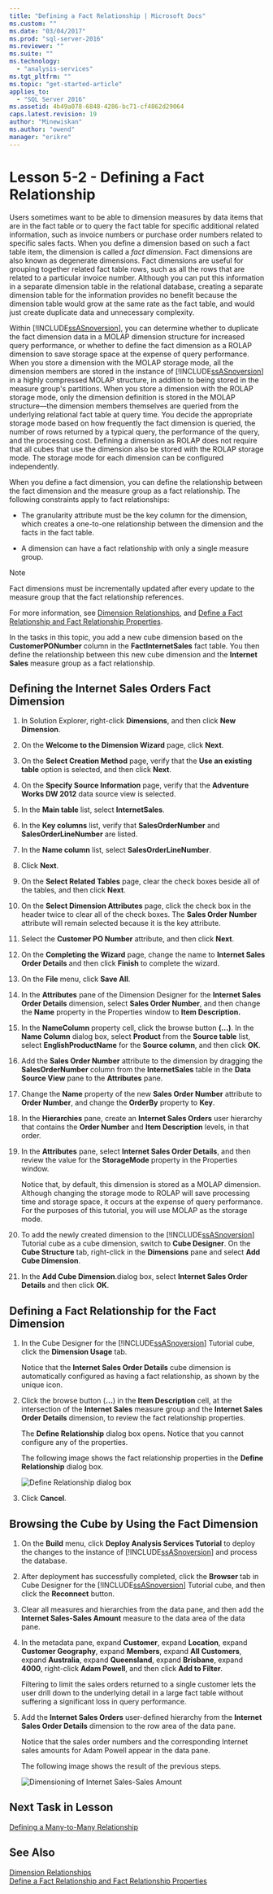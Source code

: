 ```yaml
---
title: "Defining a Fact Relationship | Microsoft Docs"
ms.custom: ""
ms.date: "03/04/2017"
ms.prod: "sql-server-2016"
ms.reviewer: ""
ms.suite: ""
ms.technology: 
  - "analysis-services"
ms.tgt_pltfrm: ""
ms.topic: "get-started-article"
applies_to: 
  - "SQL Server 2016"
ms.assetid: 4b49a078-6848-4286-bc71-cf4862d29064
caps.latest.revision: 19
author: "Minewiskan"
ms.author: "owend"
manager: "erikre"
---
```

# Lesson 5-2 - Defining a Fact Relationship
Users sometimes want to be able to dimension measures by data items that are in the fact table or to query the fact table for specific additional related information, such as invoice numbers or purchase order numbers related to specific sales facts. When you define a dimension based on such a fact table item, the dimension is called a *fact dimension*. Fact dimensions are also known as degenerate dimensions. Fact dimensions are useful for grouping together related fact table rows, such as all the rows that are related to a particular invoice number. Although you can put this information in a separate dimension table in the relational database, creating a separate dimension table for the information provides no benefit because the dimension table would grow at the same rate as the fact table, and would just create duplicate data and unnecessary complexity.  
  
Within [!INCLUDE[ssASnoversion](../includes/ssasnoversion-md.md)], you can determine whether to duplicate the fact dimension data in a MOLAP dimension structure for increased query performance, or whether to define the fact dimension as a ROLAP dimension to save storage space at the expense of query performance. When you store a dimension with the MOLAP storage mode, all the dimension members are stored in the instance of [!INCLUDE[ssASnoversion](../includes/ssasnoversion-md.md)] in a highly compressed MOLAP structure, in addition to being stored in the measure group's partitions. When you store a dimension with the ROLAP storage mode, only the dimension definition is stored in the MOLAP structure—the dimension members themselves are queried from the underlying relational fact table at query time. You decide the appropriate storage mode based on how frequently the fact dimension is queried, the number of rows returned by a typical query, the performance of the query, and the processing cost. Defining a dimension as ROLAP does not require that all cubes that use the dimension also be stored with the ROLAP storage mode. The storage mode for each dimension can be configured independently.  
  
When you define a fact dimension, you can define the relationship between the fact dimension and the measure group as a fact relationship. The following constraints apply to fact relationships:  
  
-   The granularity attribute must be the key column for the dimension, which creates a one-to-one relationship between the dimension and the facts in the fact table.  
  
-   A dimension can have a fact relationship with only a single measure group.  
  
> [!NOTE]  
> Fact dimensions must be incrementally updated after every update to the measure group that the fact relationship references.  
  
For more information, see [Dimension Relationships](../analysis-services/multidimensional-models-olap-logical-cube-objects/dimension-relationships.md), and [Define a Fact Relationship and Fact Relationship Properties](../analysis-services/multidimensional-models/define-a-fact-relationship-and-fact-relationship-properties.md).  
  
In the tasks in this topic, you add a new cube dimension based on the **CustomerPONumber** column in the **FactInternetSales** fact table. You then define the relationship between this new cube dimension and the **Internet Sales** measure group as a fact relationship.  
  
## Defining the Internet Sales Orders Fact Dimension  
  
1.  In Solution Explorer, right-click **Dimensions**, and then click **New Dimension**.  
  
2.  On the **Welcome to the Dimension Wizard** page, click **Next**.  
  
3.  On the **Select Creation Method** page, verify that the **Use an existing table** option is selected, and then click **Next**.  
  
4.  On the **Specify Source Information** page, verify that the **Adventure Works DW 2012** data source view is selected.  
  
5.  In the **Main table** list, select **InternetSales**.  
  
6.  In the **Key columns** list, verify that **SalesOrderNumber** and **SalesOrderLineNumber** are listed.  
  
7.  In the **Name column** list, select **SalesOrderLineNumber**.  
  
8.  Click **Next**.  
  
9. On the **Select Related Tables** page, clear the check boxes beside all of the tables, and then click **Next**.  
  
10. On the **Select Dimension Attributes** page, click the check box in the header twice to clear all of the check boxes. The **Sales Order Number** attribute will remain selected because it is the key attribute.  
  
11. Select the **Customer PO Number** attribute, and then click **Next**.  
  
12. On the **Completing the Wizard** page, change the name to **Internet Sales Order Details** and then click **Finish** to complete the wizard.  
  
13. On the **File** menu, click **Save All**.  
  
14. In the **Attributes** pane of the Dimension Designer for the **Internet Sales Order Details** dimension, select **Sales Order Number**, and then change the **Name** property in the Properties window to **Item Description.**  
  
15. In the **NameColumn** property cell, click the browse button **(…)**. In the **Name Column** dialog box, select **Product** from the **Source table** list, select **EnglishProductName** for the **Source column**, and then click **OK**.  
  
16. Add the **Sales Order Number** attribute to the dimension by dragging the **SalesOrderNumber** column from the **InternetSales** table in the **Data Source View** pane to the **Attributes** pane.  
  
17. Change the **Name** property of the new **Sales Order Number** attribute to **Order Number**, and change the **OrderBy** property to **Key**.  
  
18. In the **Hierarchies** pane, create an **Internet Sales Orders** user hierarchy that contains the **Order Number** and **Item Description** levels, in that order.  
  
19. In the **Attributes** pane, select **Internet Sales Order Details**, and then review the value for the **StorageMode** property in the Properties window.  
  
    Notice that, by default, this dimension is stored as a MOLAP dimension. Although changing the storage mode to ROLAP will save processing time and storage space, it occurs at the expense of query performance. For the purposes of this tutorial, you will use MOLAP as the storage mode.  
  
20. To add the newly created dimension to the [!INCLUDE[ssASnoversion](../includes/ssasnoversion-md.md)] Tutorial cube as a cube dimension, switch to **Cube Designer**. On the **Cube Structure** tab, right-click in the **Dimensions** pane and select **Add Cube Dimension**.  
  
21. In the **Add Cube Dimension**.dialog box, select **Internet Sales Order Details** and then click **OK**.  
  
## Defining a Fact Relationship for the Fact Dimension  
  
1.  In the Cube Designer for the [!INCLUDE[ssASnoversion](../includes/ssasnoversion-md.md)] Tutorial cube, click the **Dimension Usage** tab.  
  
    Notice that the **Internet Sales Order Details** cube dimension is automatically configured as having a fact relationship, as shown by the unique icon.  
  
2.  Click the browse button (**…**) in the **Item Description** cell, at the intersection of the **Internet Sales** measure group and the **Internet Sales Order Details** dimension, to review the fact relationship properties.  
  
    The **Define Relationship** dialog box opens. Notice that you cannot configure any of the properties.  
  
    The following image shows the fact relationship properties in the **Define Relationship** dialog box.  
  
    ![Define Relationship dialog box](../analysis-services/media/l5-factrelationship-2.gif "Define Relationship dialog box")  
  
3.  Click **Cancel**.  
  
## Browsing the Cube by Using the Fact Dimension  
  
1.  On the **Build** menu, click **Deploy Analysis Services Tutorial** to deploy the changes to the instance of [!INCLUDE[ssASnoversion](../includes/ssasnoversion-md.md)] and process the database.  
  
2.  After deployment has successfully completed, click the **Browser** tab in Cube Designer for the [!INCLUDE[ssASnoversion](../includes/ssasnoversion-md.md)] Tutorial cube, and then click the **Reconnect** button.  
  
3.  Clear all measures and hierarchies from the data pane, and then add the **Internet Sales-Sales Amount** measure to the data area of the data pane.  
  
4.  In the metadata pane, expand **Customer**, expand **Location**, expand **Customer Geography**, expand **Members**, expand **All Customers**, expand **Australia**, expand **Queensland**, expand **Brisbane**, expand **4000**, right-click **Adam Powell**, and then click **Add to Filter**.  
  
    Filtering to limit the sales orders returned to a single customer lets the user drill down to the underlying detail in a large fact table without suffering a significant loss in query performance.  
  
5.  Add the **Internet Sales Orders** user-defined hierarchy from the **Internet Sales Order Details** dimension to the row area of the data pane.  
  
    Notice that the sales order numbers and the corresponding Internet sales amounts for Adam Powell appear in the data pane.  
  
    The following image shows the result of the previous steps.  
  
    ![Dimensioning of Internet Sales-Sales Amount](../analysis-services/media/l5-factrelationship-3.gif "Dimensioning of Internet Sales-Sales Amount")  
  
## Next Task in Lesson  
[Defining a Many-to-Many Relationship](../analysis-services/lesson-5-3-defining-a-many-to-many-relationship.md)  
  
## See Also  
[Dimension Relationships](../analysis-services/multidimensional-models-olap-logical-cube-objects/dimension-relationships.md)  
[Define a Fact Relationship and Fact Relationship Properties](../analysis-services/multidimensional-models/define-a-fact-relationship-and-fact-relationship-properties.md)  
  
  
  
